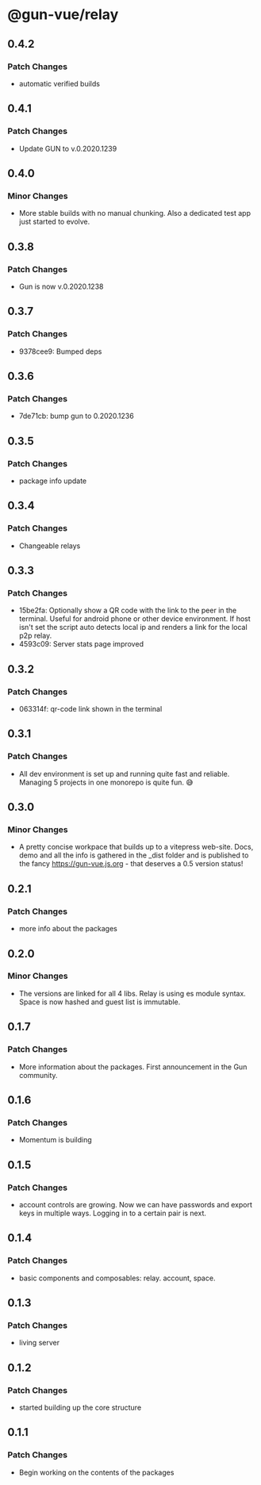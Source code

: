 # @gun-vue/relay

## 0.4.2

### Patch Changes

- automatic verified builds

## 0.4.1

### Patch Changes

- Update GUN to v.0.2020.1239

## 0.4.0

### Minor Changes

- More stable builds with no manual chunking. Also a dedicated test app just started to evolve.

## 0.3.8

### Patch Changes

- Gun is now v.0.2020.1238

## 0.3.7

### Patch Changes

- 9378cee9: Bumped deps

## 0.3.6

### Patch Changes

- 7de71cb: bump gun to 0.2020.1236

## 0.3.5

### Patch Changes

- package info update

## 0.3.4

### Patch Changes

- Changeable relays

## 0.3.3

### Patch Changes

- 15be2fa: Optionally show a QR code with the link to the peer in the terminal. Useful for android phone or other device environment. If host isn't set the script auto detects local ip and renders a link for the local p2p relay.
- 4593c09: Server stats page improved

## 0.3.2

### Patch Changes

- 063314f: qr-code link shown in the terminal

## 0.3.1

### Patch Changes

- All dev environment is set up and running quite fast and reliable. Managing 5 projects in one monorepo is quite fun. 😅

## 0.3.0

### Minor Changes

- A pretty concise workpace that builds up to a vitepress web-site. Docs, demo and all the info is gathered in the \_dist folder and is published to the fancy https://gun-vue.js.org - that deserves a 0.5 version status!

## 0.2.1

### Patch Changes

- more info about the packages

## 0.2.0

### Minor Changes

- The versions are linked for all 4 libs. Relay is using es module syntax. Space is now hashed and guest list is immutable.

## 0.1.7

### Patch Changes

- More information about the packages. First announcement in the Gun community.

## 0.1.6

### Patch Changes

- Momentum is building

## 0.1.5

### Patch Changes

- account controls are growing. Now we can have passwords and export keys in multiple ways. Logging in to a certain pair is next.

## 0.1.4

### Patch Changes

- basic components and composables: relay. account, space.

## 0.1.3

### Patch Changes

- living server

## 0.1.2

### Patch Changes

- started building up the core structure

## 0.1.1

### Patch Changes

- Begin working on the contents of the packages

